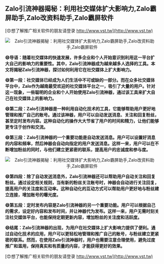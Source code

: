 ## **Zalo引流神器揭秘：利用社交媒体扩大影响力,Zalo霸屏助手,Zalo改资料助手,Zalo霸屏软件**

[😍想了解推广相关软件的朋友请登录 http://www.vst.tw](http://www.vst.tw)

 <center><img src="https://vst.tw/MP4/tuiguang/png/4.png" alt="Zalo引流神器揭秘：利用社交媒体扩大影响力,Zalo霸屏助手,Zalo改资料助手,Zalo霸屏软件"></center>

**😄导语：随着社交媒体的快速发展，许多企业和个人开始意识到利用这一平台扩大自己的影响力的重要性。其中，Zalo引流神器成为越来越多人选择的工具。本文将揭秘Zalo引流神器，探讨如何利用它在社交媒体上扩大影响力。**

**😄第一段：社交媒体已经成为人们生活中不可或缺的一部分。而在众多社交媒体平台中，Zalo作为越南最受欢迎的社交媒体平台之一，吸引了大量的用户。针对这一现象，一些聪明的企业和个人开始使用Zalo引流神器，通过该工具来扩大自己在社交媒体上的影响力。**

**😄第二段：Zalo引流神器是一种利用自动化技术的工具，它能够帮助用户更好地管理和推广自己的账号。通过该神器，用户可以自动发送消息、关注和回复粉丝，甚至定时发布内容。这种自动化的操作大大节省了用户的时间和精力，让他们能够更专注于创作和交流。**

**😄第三段：Zalo引流神器的一个重要功能是自动发送消息。用户可以设置好消息的内容和频率，然后神器会自动向指定的用户发送消息。这样一来，用户可以在不断增加粉丝的同时，与他们建立更紧密的联系，提高用户的忠诚度和参与度。**

 <center><img src="https://vst.tw/MP4/tuiguang/png/4.png" alt="Zalo引流神器揭秘：利用社交媒体扩大影响力,Zalo霸屏助手,Zalo改资料助手,Zalo霸屏软件"></center>

**😄第四段：除了自动发送消息外，Zalo引流神器还可以帮助用户自动关注和回复粉丝。通过设定相关规则，当有新的粉丝关注账号时，神器会自动进行关注回复，提高用户的关注度和互动率。这种自动化的互动方式可以帮助用户更好地与粉丝建立连接，增加账号的曝光度。**

**😄第五段：定时发布内容是Zalo引流神器的另一个重要功能。用户可以根据自己的需求，设定好内容和发布时间，并让神器代为发布。这样一来，用户无需时刻关注社交媒体平台，也能保持定期更新内容，增加粉丝的关注度和活跃度。**

**😄结尾：Zalo引流神器的出现，为用户在社交媒体上扩大影响力提供了便利。通过自动化技术的应用，用户可以更轻松地管理和推广自己的账号，与粉丝建立更紧密的联系。然而，在使用Zalo引流神器时，用户也需要注意合理使用，避免过度推广和滥用，保持真实和有质量的内容，才能获得更好的效果。**

[😍想了解推广相关软件的朋友请登录 http://www.vst.tw](http://www.vst.tw)



